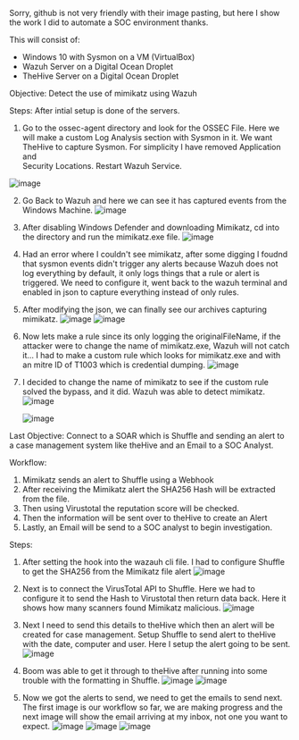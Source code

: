 Sorry, github is not very friendly with their image pasting, but here I show the work I did to automate a SOC environment thanks.

This will consist of:
  - Windows 10 with Sysmon on a VM (VirtualBox)
  - Wazuh Server on a Digital Ocean Droplet
  - TheHive Server on a Digital Ocean Droplet

Objective: Detect the use of mimikatz using Wazuh

Steps: After intial setup is done of the servers. 
  1. Go to the ossec-agent directory and look for the OSSEC File. Here we will make a custom Log Analysis section with Sysmon in it. We want TheHive to capture Sysmon. For simplicity I have removed Application and       
  Security Locations. Restart Wazuh Service.

  ![image](https://github.com/user-attachments/assets/19b55af8-d2e7-4fdd-88e1-9ce741e0c77a)
  
  2. Go Back to Wazuh and here we can see it has captured events from the Windows Machine.
    ![image](https://github.com/user-attachments/assets/d6f63935-34fc-4bad-83c2-644294995856)
 
  3. After disabling Windows Defender and downloading Mimikatz, cd into the directory and run the mimikatz.exe file.
    ![image](https://github.com/user-attachments/assets/c723a673-17d7-4fd8-9085-321b74c342d3)

  4. Had an error where I couldn't see mimikatz, after some digging I foudnd that sysmon events didn't trigger any alerts because Wazuh does not log everything by default, it only logs things that a rule or alert is triggered. We need to configure it, went back to the         wazuh terminal and enabled in json to capture everything instead of only rules.
     
  5. After modifying the json, we can finally see our archives capturing mimikatz.
     ![image](https://github.com/user-attachments/assets/05a63364-7f31-42ea-9430-480d4ba320f7)
     ![image](https://github.com/user-attachments/assets/55270ce2-7c9b-45ee-89e6-f1ef17d083cc)

  6. Now lets make a rule since its only logging the originalFileName, if the attacker were to change the name of mimikatz.exe, Wazuh will not catch it...
     I had to make a custom rule which looks for mimikatz.exe and with an mitre ID of T1003 which is credential dumping.
     ![image](https://github.com/user-attachments/assets/654e0e23-1190-4e32-9ccb-fe1ff1b37a9f)
     

  7. I decided to change the name of mimikatz to see if the custom rule solved the bypass, and it did. Wazuh was able to detect mimikatz.
     ![image](https://github.com/user-attachments/assets/c5598e32-76a7-43c4-87d6-de644af655e1)

     ![image](https://github.com/user-attachments/assets/474060c7-2de4-46d4-ba1a-71ee11aa95ce)

Last Objective: Connect to a SOAR which is Shuffle and sending an alert to a case management system like theHive and an Email to a SOC Analyst.

Workflow: 
  1. Mimikatz sends an alert to Shuffle using a Webhook
  2. After receiving the Mimikatz alert the SHA256 Hash will be extracted from the file.
  3. Then using Virustotal the reputation score will be checked.
  4. Then the information will be sent over to theHive to create an Alert
  5. Lastly, an Email will be send to a SOC analyst to begin investigation.

Steps:
1. After setting the hook into the wazauh cli file. I had to configure Shuffle to get the SHA256 from the Mimikatz file alert
![image](https://github.com/user-attachments/assets/b5492481-5783-4dd2-a7c0-5ce2b7092a87)

2. Next is to connect the VirusTotal API to Shuffle. Here we had to configure it to send the Hash to Virustotal then return data back. Here it shows how many scanners found Mimikatz malicious.
![image](https://github.com/user-attachments/assets/db747392-6cec-41c4-acbc-b15dde2e6d83)

3. Next I need to send this details to theHive which then an alert will be created for case management. Setup Shuffle to send alert to theHive with the date, computer and user. Here I setup the alert going to be sent.
![image](https://github.com/user-attachments/assets/64ca6580-c077-4874-aed6-298ed19f94ac)

4. Boom was able to get it through to theHive after running into some trouble with the formatting in Shuffle.
![image](https://github.com/user-attachments/assets/22cba805-8764-4fb1-aa2d-fbc1e6bd3a0a)
![image](https://github.com/user-attachments/assets/74b40d57-2420-4b14-a4b5-b1f9f28f684a)

5. Now we got the alerts to send, we need to get the emails to send next. The first image is our workflow so far, we are making progress and the next image will show the email arriving at my inbox, not one you want to expect.
   ![image](https://github.com/user-attachments/assets/b75ea7d3-44c5-41d7-915c-f8afdbaabc52)
   ![image](https://github.com/user-attachments/assets/422c078a-3fba-412d-95de-1fba34c851d6)
   ![image](https://github.com/user-attachments/assets/7ef65725-19f4-42b9-9ec0-1bc154e86d6d)


   
